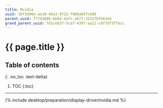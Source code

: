 ```yaml
---
title: Nvidia
uuid: 36f3d96e-ae18-49a3-9722-f980a65fc0d6
parent_uuid: f77d368b-bb6d-4afc-a671-32157bfb63e6
grand_parent_uuid: 7d1ce837-5ca7-439f-aa21-cdf7df3ffacc
---
```


# {{ page.title }}

## Table of contents
{: .no_toc .text-delta}

1. TOC
{:toc}

---

{% include desktop/preparation/display-driver/nvidia.md %}
